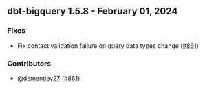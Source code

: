 ## dbt-bigquery 1.5.8 - February 01, 2024

### Fixes

- Fix contact validation failure on query data types change ([#861](https://github.com/dbt-labs/dbt-bigquery/issues/861))

### Contributors
- [@dementiev27](https://github.com/dementiev27) ([#861](https://github.com/dbt-labs/dbt-bigquery/issues/861))
